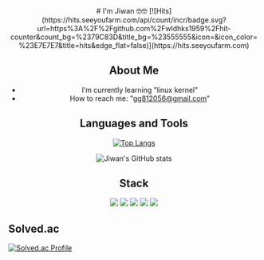 <div align="center">
# I'm Jiwan 🤓🤓
[![Hits](https://hits.seeyoufarm.com/api/count/incr/badge.svg?url=https%3A%2F%2Fgithub.com%2Fwldhks1959%2Fhit-counter&count_bg=%2379C83D&title_bg=%23555555&icon=&icon_color=%23E7E7E7&title=hits&edge_flat=false)](https://hits.seeyoufarm.com)

## About Me
- I’m currently learning "linux kernel"
- How to reach me: "gg812056@gmail.com"


## Languages and Tools

  
[![Top Langs](https://github-readme-stats.vercel.app/api/top-langs/?username=wldhks1959&layout=compact)](https://github.com/anuraghazra/github-readme-stats)

![Jiwan's GitHub stats](https://github-readme-stats.vercel.app/api?username=wldhks1959&show_icons=true&theme=radical)


## Stack
<img src="https://img.shields.io/badge/C-00599C?style=flat-square&&logo=c&logoColor=white"/>  
<img src="https://img.shields.io/badge/C++-00599C?style=flat-square&&logo=cplusplus&logoColor=white"/>  
<img src="https://img.shields.io/badge/python-3776AB?style=flat-square&&logo=python&logoColor=white"/> 
<img src="https://img.shields.io/badge/docker-2496ED?style=flat-square&&logo=docker&logoColor=white"/>
<img src="https://img.shields.io/badge/linux-2496ED?style=flat-square&&logo=linux&logoColor=white"/>


</div>

## Solved.ac  
[![Solved.ac Profile](http://mazassumnida.wtf/api/generate_badge?boj=wldhks1959)](https://solved.ac/wldhks1959)
